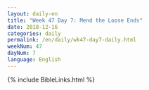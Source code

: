 ```yaml
---
layout: daily-en
title: "Week 47 Day 7: Mend the Loose Ends"
date: 2018-12-16 
categories: daily
permalink: /en/daily/wk47-day7-daily.html
weekNum: 47
dayNum: 7
language: English
---
```

{% include BibleLinks.html %} 
